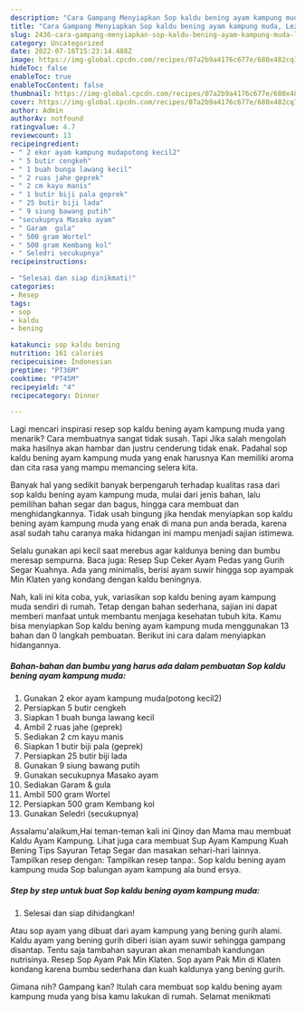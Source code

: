 ```yaml
---
description: "Cara Gampang Menyiapkan Sop kaldu bening ayam kampung muda, Lezat Sekali"
title: "Cara Gampang Menyiapkan Sop kaldu bening ayam kampung muda, Lezat Sekali"
slug: 2436-cara-gampang-menyiapkan-sop-kaldu-bening-ayam-kampung-muda-lezat-sekali
category: Uncategorized
date: 2022-07-16T15:23:14.488Z
image: https://img-global.cpcdn.com/recipes/07a2b9a4176c677e/680x482cq70/sop-kaldu-bening-ayam-kampung-muda-foto-resep-utama.jpg
hideToc: false
enableToc: true
enableTocContent: false
thumbnail: https://img-global.cpcdn.com/recipes/07a2b9a4176c677e/680x482cq70/sop-kaldu-bening-ayam-kampung-muda-foto-resep-utama.jpg
cover: https://img-global.cpcdn.com/recipes/07a2b9a4176c677e/680x482cq70/sop-kaldu-bening-ayam-kampung-muda-foto-resep-utama.jpg
author: Admin
authorAv: notfound
ratingvalue: 4.7
reviewcount: 13
recipeingredient:
- " 2 ekor ayam kampung mudapotong kecil2"
- " 5 butir cengkeh"
- " 1 buah bunga lawang kecil"
- " 2 ruas jahe geprek"
- " 2 cm kayu manis"
- " 1 butir biji pala geprek"
- " 25 butir biji lada"
- " 9 siung bawang putih"
- "secukupnya Masako ayam"
- " Garam  gula"
- " 500 gram Wortel"
- " 500 gram Kembang kol"
- " Seledri secukupnya"
recipeinstructions:

- "Selesai dan siap dinikmati!"
categories:
- Resep
tags:
- sop
- kaldu
- bening

katakunci: sop kaldu bening 
nutrition: 161 calories
recipecuisine: Indonesian
preptime: "PT36M"
cooktime: "PT45M"
recipeyield: "4"
recipecategory: Dinner

---
```



Lagi mencari inspirasi resep sop kaldu bening ayam kampung muda yang menarik? Cara membuatnya sangat tidak susah. Tapi Jika salah mengolah maka hasilnya akan hambar dan justru cenderung tidak enak. Padahal sop kaldu bening ayam kampung muda yang enak harusnya Kan memiliki aroma dan cita rasa yang mampu memancing selera kita.


Banyak hal yang sedikit banyak berpengaruh terhadap kualitas rasa dari sop kaldu bening ayam kampung muda, mulai dari jenis bahan, lalu pemilihan bahan segar dan bagus, hingga cara membuat dan menghidangkannya. Tidak usah bingung jika hendak menyiapkan sop kaldu bening ayam kampung muda yang enak di mana pun anda berada, karena asal sudah tahu caranya maka hidangan ini mampu menjadi sajian istimewa.

Selalu gunakan api kecil saat merebus agar kaldunya bening dan bumbu meresap sempurna. Baca juga: Resep Sup Ceker Ayam Pedas yang Gurih Segar Kuahnya. Ada yang minimalis, berisi ayam suwir hingga sop ayampak Min Klaten yang kondang dengan kaldu beningnya.


Nah, kali ini kita coba, yuk, variasikan sop kaldu bening ayam kampung muda sendiri di rumah. Tetap dengan bahan sederhana, sajian ini dapat memberi manfaat untuk membantu menjaga kesehatan tubuh kita. Kamu bisa menyiapkan Sop kaldu bening ayam kampung muda menggunakan 13 bahan dan 0 langkah pembuatan. Berikut ini cara dalam menyiapkan hidangannya.

<!--inarticleads1-->

##### Bahan-bahan dan bumbu yang harus ada dalam pembuatan Sop kaldu bening ayam kampung muda:

1. Gunakan  2 ekor ayam kampung muda(potong kecil2)
1. Persiapkan  5 butir cengkeh
1. Siapkan  1 buah bunga lawang kecil
1. Ambil  2 ruas jahe (geprek)
1. Sediakan  2 cm kayu manis
1. Siapkan  1 butir biji pala (geprek)
1. Persiapkan  25 butir biji lada
1. Gunakan  9 siung bawang putih
1. Gunakan secukupnya Masako ayam
1. Sediakan  Garam &amp; gula
1. Ambil  500 gram Wortel
1. Persiapkan  500 gram Kembang kol
1. Gunakan  Seledri (secukupnya)


Assalamu&#39;alaikum,Hai teman-teman kali ini Qinoy dan Mama mau membuat Kaldu Ayam Kampung. Lihat juga cara membuat Sup Ayam Kampung Kuah Bening Tips Sayuran Tetap Segar dan masakan sehari-hari lainnya. Tampilkan resep dengan: Tampilkan resep tanpa:. Sop kaldu bening ayam kampung muda Sop balungan ayam kampung ala bund ersya. 

<!--inarticleads2-->

##### Step by step untuk buat Sop kaldu bening ayam kampung muda:


1. Selesai dan siap dihidangkan!

Atau sop ayam yang dibuat dari ayam kampung yang bening gurih alami. Kaldu ayam yang bening gurih diberi isian ayam suwir sehingga gampang disantap. Tentu saja tambahan sayuran akan menambah kandungan nutrisinya. Resep Sop Ayam Pak Min Klaten. Sop ayam Pak Min di Klaten kondang karena bumbu sederhana dan kuah kaldunya yang bening gurih. 

Gimana nih? Gampang kan? Itulah cara membuat sop kaldu bening ayam kampung muda yang bisa kamu lakukan di rumah. Selamat menikmati
